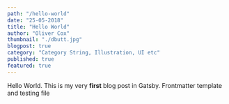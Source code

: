 ```yaml
---
path: "/hello-world"
date: "25-05-2018"
title: "Hello World"
author: "Oliver Cox"
thumbnail: "./dbutt.jpg"
blogpost: true
category: "Category String, Illustration, UI etc"
published: true
featured: true
---
```


Hello World. This is my very **first** blog post in Gatsby. Frontmatter template and testing file